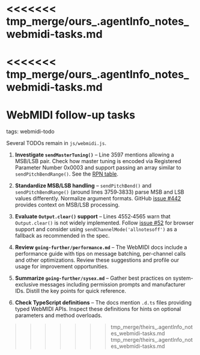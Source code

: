 <<<<<<< tmp_merge/ours_.agentInfo_notes_webmidi-tasks.md
=======
<<<<<<< tmp_merge/ours_.agentInfo_notes_webmidi-tasks.md
=======
# WebMIDI follow-up tasks

tags: webmidi-todo

Several TODOs remain in `js/webmidi.js`.

1. **Investigate `sendMasterTuning()`** – Line 3597 mentions allowing a MSB/LSB pair. Check how master tuning is encoded via Registered Parameter Number 0x0003 and support passing an array similar to `sendPitchBendRange()`. See the [RPN table](https://www.midi.org/specifications/midi-reference-tables/registered-parameter-numbers).
2. **Standardize MSB/LSB handling** – `sendPitchBend()` and `sendPitchBendRange()` (around lines 3759‑3833) parse MSB and LSB values differently. Normalize argument formats. GitHub [issue #442](https://github.com/djipco/webmidi/issues/442) provides context on MSB/LSB processing.
3. **Evaluate `Output.clear()` support** – Lines 4552‑4565 warn that `Output.clear()` is not widely implemented. Follow [issue #52](https://github.com/djipco/webmidi/issues/52) for browser support and consider using `sendChannelMode('allnotesoff')` as a fallback as recommended in the spec.

4. **Review `going-further/performance.md`** – The WebMIDI docs include a performance guide with tips on message batching, per-channel calls and other optimizations. Review these suggestions and profile our usage for improvement opportunities.
5. **Summarize `going-further/sysex.md`** – Gather best practices on system-exclusive messages including permission prompts and manufacturer IDs. Distill the key points for quick reference.
6. **Check TypeScript definitions** – The docs mention `.d.ts` files providing typed WebMIDI APIs. Inspect these definitions for hints on optional parameters and method overloads.
>>>>>>> tmp_merge/theirs_.agentInfo_notes_webmidi-tasks.md
>>>>>>> tmp_merge/theirs_.agentInfo_notes_webmidi-tasks.md
